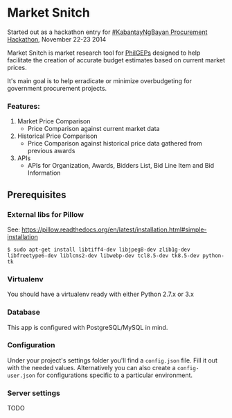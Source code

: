 Market Snitch
============
Started out as a hackathon entry for [#KabantayNgBayan Procurement Hackathon](http://data.gov.ph/news/kabantayngbayan-procurement-hack), November 22-23 2014

Market Snitch is market research tool for [PhilGEPs](http://philgeps.gov.ph/) designed to help facilitate the creation of accurate budget estimates based on current market prices.

It's main goal is to help erradicate or minimize overbudgeting for government procurement projects.

### Features:
1. Market Price Comparison
   * Price Comparison against current market data
2. Historical Price Comparison
   * Price Comparison against historical price data gathered from previous awards
3. APIs
   * APIs for Organization, Awards, Bidders List, Bid Line Item and Bid Information


## Prerequisites


### External libs for Pillow

See: https://pillow.readthedocs.org/en/latest/installation.html#simple-installation

```
$ sudo apt-get install libtiff4-dev libjpeg8-dev zlib1g-dev libfreetype6-dev liblcms2-dev libwebp-dev tcl8.5-dev tk8.5-dev python-tk
```


### Virtualenv

You should have a virtualenv ready with either Python 2.7.x or 3.x


### Database

This app is configured with PostgreSQL/MySQL in mind.


### Configuration

Under your project's settings folder you'll find a `config.json` file. Fill it out with the needed
values. Alternatively you can also create a `config-user.json` for configurations specific to a
particular environment.


### Server settings

TODO

